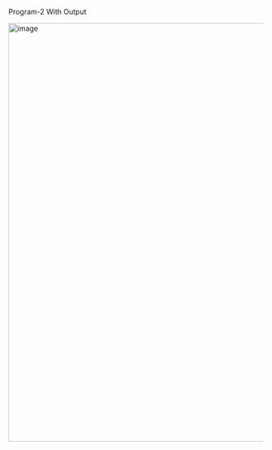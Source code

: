 Program-2 With Output

<img width="826" alt="image" src="https://github.com/user-attachments/assets/843f1590-5d1c-45d4-b12e-5c19d3f7f55a" />
